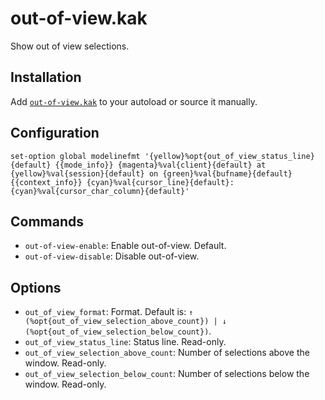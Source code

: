 # out-of-view.kak

Show out of view selections.

## Installation

Add [`out-of-view.kak`](rc/out-of-view.kak) to your autoload or source it manually.

## Configuration

``` kak
set-option global modelinefmt '{yellow}%opt{out_of_view_status_line}{default} {{mode_info}} {magenta}%val{client}{default} at {yellow}%val{session}{default} on {green}%val{bufname}{default} {{context_info}} {cyan}%val{cursor_line}{default}:{cyan}%val{cursor_char_column}{default}'
```

## Commands

- `out-of-view-enable`: Enable out-of-view.  Default.
- `out-of-view-disable`: Disable out-of-view.

## Options

- `out_of_view_format`: Format.  Default is: `↑ (%opt{out_of_view_selection_above_count}) | ↓ (%opt{out_of_view_selection_below_count})`.
- `out_of_view_status_line`: Status line.  Read-only.
- `out_of_view_selection_above_count`: Number of selections above the window.  Read-only.
- `out_of_view_selection_below_count`: Number of selections below the window.  Read-only.

[Kakoune]: https://kakoune.org
